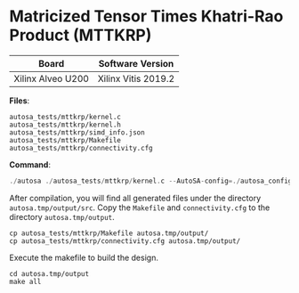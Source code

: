 # Matricized Tensor Times Khatri-Rao Product (MTTKRP)

Board        | Software Version
-------------|-----------------
Xilinx Alveo U200 | Xilinx Vitis 2019.2

__Files__:
```
autosa_tests/mttkrp/kernel.c
autosa_tests/mttkrp/kernel.h
autosa_tests/mttkrp/simd_info.json
autosa_tests/mttkrp/Makefile
autosa_tests/mttkrp/connectivity.cfg
```

__Command__:
```c
./autosa ./autosa_tests/mttkrp/kernel.c --AutoSA-config=./autosa_config/autosa_config.json --target=autosa_hls_c --AutoSA-autosa --AutoSA-two-level-buffer --AutoSA-uram --isl-schedule-whole-component --AutoSA-output-dir=./autosa.tmp/output --sa-sizes="{kernel[0]->array_part[12,512,16];kernel[0]->array_part_L2[1,1,32];kernel[0]->latency[2,64];kernel[0]->simd[8,-1]}" --AutoSA-simd-info=./autosa_tests/mttkrp/simd_info.json
```

After compilation, you will find all generated files under the directory `autosa.tmp/output/src`. Copy the `Makefile` and `connectivity.cfg` to the directory `autosa.tmp/output`.

```
cp autosa_tests/mttkrp/Makefile autosa.tmp/output/
cp autosa_tests/mttkrp/connectivity.cfg autosa.tmp/output/
```

Execute the makefile to build the design.

```
cd autosa.tmp/output
make all
```